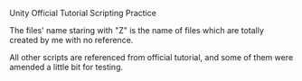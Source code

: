 Unity Official Tutorial Scripting Practice

The files' name staring with "Z" is the name of files which are totally created by me with no reference.

All other scripts are referenced from official tutorial, and some of them were amended a little bit for testing.
